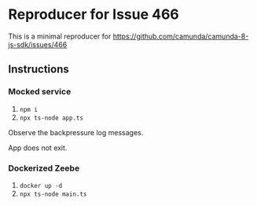 # Reproducer for Issue 466

This is a minimal reproducer for https://github.com/camunda/camunda-8-js-sdk/issues/466

## Instructions

### Mocked service  

1. `npm i`
2. `npx ts-node app.ts`

Observe the backpressure log messages. 

App does not exit.

### Dockerized Zeebe

1. `docker up -d`
2. `npx ts-node main.ts`